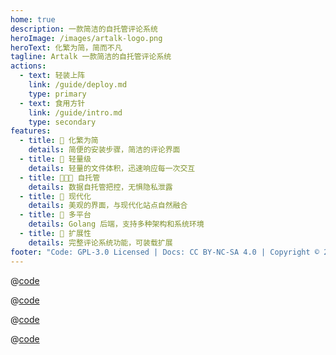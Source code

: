 ```yaml
---
home: true
description: 一款简洁的自托管评论系统
heroImage: /images/artalk-logo.png
heroText: 化繁为简，简而不凡
tagline: Artalk 一款简洁的自托管评论系统
actions:
  - text: 轻装上阵
    link: /guide/deploy.md
    type: primary
  - text: 食用方针
    link: /guide/intro.md
    type: secondary
features:
  - title: 🍃 化繁为简
    details: 简便的安装步骤，简洁的评论界面
  - title: 🐳 轻量级
    details: 轻量的文件体积，迅速响应每一次交互
  - title: 👨‍👧‍👦 自托管
    details: 数据自托管把控，无惧隐私泄露
  - title: 🌇 现代化
    details: 美观的界面，与现代化站点自然融合
  - title: 🍱 多平台
    details: Golang 后端，支持多种架构和系统环境
  - title: 🌊 扩展性
    details: 完整评论系统功能，可装载扩展
footer: "Code: GPL-3.0 Licensed | Docs: CC BY-NC-SA 4.0 | Copyright © 2018-2021 Artalk"
---
```


<CodeGroup>
  <CodeGroupItem title="CDN" active>

@[code](code/quick-start/cdn.html)

  </CodeGroupItem>

  <CodeGroupItem title="Docker">

@[code](code/quick-start/docker.sh)

  </CodeGroupItem>

  <CodeGroupItem title="YARN">

@[code](code/quick-start/yarn.ts)

  </CodeGroupItem>

  <CodeGroupItem title="NPM">
  
@[code](code/quick-start/npm.ts)

  </CodeGroupItem>
</CodeGroup>

<!-- Artalk -->
<div style="margin: 0 auto;padding: 1rem 0;">
  <div id="Comments"></div>
</div>